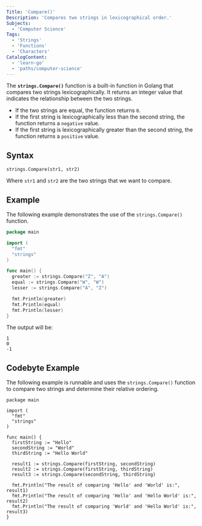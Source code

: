 ```yaml
---
Title: 'Compare()'
Description: 'Compares two strings in lexicographical order.'
Subjects:
  - 'Computer Science'
Tags:
  - 'Strings'
  - 'Functions'
  - 'Characters'
CatalogContent:
  - 'learn-go'
  - 'paths/computer-science'
---
```


The **`strings.Compare()`** function is a built-in function in Golang that compares two strings lexicographically. It returns an integer value that indicates the relationship between the two strings.
- If the two strings are equal, the function returns `0`.
- If the first string is lexicographically less than the second string, the function returns a `negative` value.
- If the first string is lexicographically greater than the second string, the function returns a `positive` value.

## Syntax

```pseudo
strings.Compare(str1, str2)
```

Where `str1` and `str2` are the two strings that we want to compare.

## Example

The following example demonstrates the use of the `strings.Compare()` function.

```go
package main

import (
  "fmt"
  "strings"
)

func main() {
  greater := strings.Compare("Z", "A")
  equal := strings.Compare("W", "W")
  lesser := strings.Compare("A", "Z")

  fmt.Println(greater)
  fmt.Println(equal)
  fmt.Println(lesser)
}
```

The output will be:

```shell
1
0
-1
```

## Codebyte Example

The following example is runnable and uses the `strings.Compare()` function to compare two strings and determine their relative ordering.

```codebyte/golang
package main

import (
  "fmt"
  "strings"
)

func main() {
  firstString := "Hello"
  secondString := "World"
  thirdString := "Hello World"

  result1 := strings.Compare(firstString, secondString)
  result2 := strings.Compare(firstString, thirdString)
  result3 := strings.Compare(secondString, thirdString)

  fmt.Println("The result of comparing 'Hello' and 'World' is:", result1)
  fmt.Println("The result of comparing 'Hello' and 'Hello World' is:", result2)
  fmt.Println("The result of comparing 'World' and 'Hello World' is:", result3)
}

```
